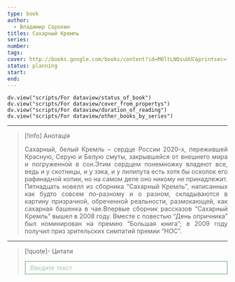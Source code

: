 ```yaml
---
type: book
author:
  - Владимир Сорокин
titles: Сахарный Кремль
series:
number:
tags:
cover: http://books.google.com/books/content?id=M0ltLNOsuUUC&printsec=frontcover&img=1&zoom=1&edge=curl&source=gbs_api
status: planning
start:
end:
---
```

```dataviewjs
dv.view("scripts/For dataview/status_of_book")
dv.view("scripts/For dataview/cover_from_propertys")
dv.view("scripts/For dataview/duration_of_reading")
dv.view("scripts/For dataview/other_books_by_series")
```
---

>[!info] Анотація
><p align="justify">Сахарный, белый Кремль – сердце России 2020-х, пережившей Красную, Серую и Белую смуты, закрывшейся от внешнего мира и погруженной в сон.Этим сердцем понемножку владеют все, ведь и у скотницы, и у зэка, и у лилипута есть хотя бы осколок его рафинадной копии, но на самом деле оно никому не принадлежит. Пятнадцать новелл из сборника “Сахарный Кремль”, написанных как будто совсем по-разному и о разном, складываются в картину призрачной, обреченной реальности, размокающей, как сахарная башенка в чае.Впервые сборник рассказов “Сахарный Кремль” вышел в 2008 году. Вместе с повестью “День опричника” был номинирован на премию “Большая книга”; в 2009 году получил приз зрительских симпатий премии “НОС”.</p>

---

>[!quote]- Цитати
><div align="justify" style="border: 2px solid #A0CAA6; padding: 5px 10px 5px 10px; font-style: italic; color: #A0CAA6 ">Введите текст</div>